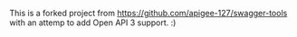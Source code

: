 This is a forked project from https://github.com/apigee-127/swagger-tools with an attemp to add Open API 3 support. :)